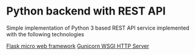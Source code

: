 # Python backend with REST API

Simple implementation of Python 3 based REST API service implemented with the following technologies

[Flask micro web framework](https://flask.palletsprojects.com/en/2.1.x/)
[Gunicorn WSGI HTTP Server](https://gunicorn.org/)
